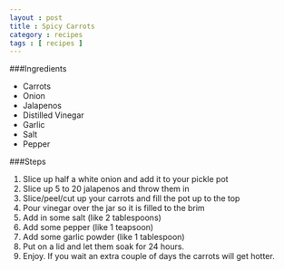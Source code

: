 ```yaml
---
layout : post
title : Spicy Carrots
category : recipes
tags : [ recipes ]
---
```

###Ingredients
* Carrots
* Onion
* Jalapenos
* Distilled Vinegar
* Garlic
* Salt
* Pepper


###Steps
1. Slice up half a white onion and add it to your pickle pot
2. Slice up 5 to 20 jalapenos and throw them in
3. Slice/peel/cut up your carrots and fill the pot up to the top
4. Pour vinegar over the jar so it is filled to the brim
5. Add in some salt (like 2 tablespoons)
6. Add some pepper (like 1 teapsoon)
7. Add some garlic powder (like 1 tablespoon)
8. Put on a lid and let them soak for 24 hours.
9. Enjoy. If you wait an extra couple of days the carrots will get hotter.
